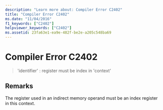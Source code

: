 ```yaml
---
description: "Learn more about: Compiler Error C2402"
title: "Compiler Error C2402"
ms.date: "11/04/2016"
f1_keywords: ["C2402"]
helpviewer_keywords: ["C2402"]
ms.assetid: 23fa63e1-ea9e-482f-be2e-a205c548ba69
---
```

# Compiler Error C2402

> 'identifier' : register must be index in 'context'

## Remarks

The register used in an indirect memory operand must be an index register in this context.
